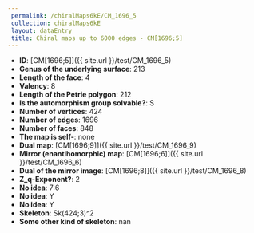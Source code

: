 ```yaml
--- 
 permalink: /chiralMaps6kE/CM_1696_5 
 collection: chiralMaps6kE
 layout: dataEntry
 title: Chiral maps up to 6000 edges - CM[1696;5]
---
```


- **ID**: [CM[1696;5]]({{ site.url }}/test/CM_1696_5)
- **Genus of the underlying surface**: 213
- **Length of the face**: 4
- **Valency**: 8
- **Length of the Petrie polygon**: 212
- **Is the automorphism group solvable?**: S
- **Number of vertices**: 424
- **Number of edges**: 1696
- **Number of faces**: 848
- **The map is self-**: none
- **Dual map**: [CM[1696;9]]({{ site.url }}/test/CM_1696_9)
- **Mirror (enantihomorphic) map**: [CM[1696;6]]({{ site.url }}/test/CM_1696_6)
- **Dual of the mirror image**: [CM[1696;8]]({{ site.url }}/test/CM_1696_8)
- **Z_q-Exponent?**: 2
- **No idea**:  7:6
- **No idea**: Y
- **No idea**: Y
- **Skeleton**: Sk(424;3)^2
- **Some other kind of skeleton**: nan
